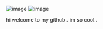 ![image](https://tenor.com/view/alice-madness-returns-augooost-gif-1627650417488054781.gif) ![image](https://tenor.com/view/alice-madness-returns-amr-alice-madness-gif-7505710.gif)

hi welcome to my github.. im so cool..
